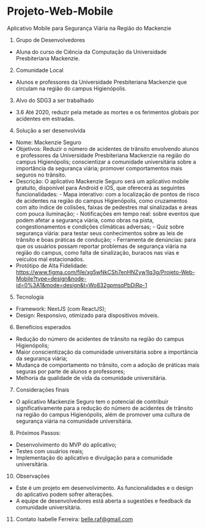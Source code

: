 # Projeto-Web-Mobile

Aplicativo Mobile para Segurança Viária na Região do Mackenzie

1. Grupo de Desenvolvedores
  - Aluna do curso de Ciência da Computação da Universidade Presbiteriana Mackenzie.

2. Comunidade Local
  - Alunos e professores da Universidade Presbiteriana Mackenzie que circulam na região do campus Higienópolis.

3. Alvo do SDG3 a ser trabalhado
  - 3.6 Até 2020, reduzir pela metade as mortes e os ferimentos globais por acidentes em estradas.

4. Solução a ser desenvolvida
  - Nome: Mackenzie Seguro
  - Objetivos: Reduzir o número de acidentes de trânsito envolvendo alunos e professores da Universidade Presbiteriana Mackenzie na região do campus Higienópolis; conscientizar a comunidade universitária sobre a importância da segurança viária; promover comportamentos mais seguros no trânsito.
  - Descrição: O aplicativo Mackenzie Seguro será um aplicativo mobile gratuito, disponível para Android e iOS, que oferecerá as seguintes funcionalidades:
        - Mapa interativo: com a localização de pontos de risco de acidentes na região do campus Higienópolis, como cruzamentos com alto índice de colisões, faixas de pedestres mal sinalizadas e áreas com pouca iluminação;
        - Notificações em tempo real: sobre eventos que podem afetar a segurança viária, como obras na pista, congestionamentos e condições climáticas adversas;
        - Quiz sobre segurança viária: para testar seus conhecimentos sobre as leis de trânsito e boas práticas de condução;
        - Ferramenta de denúncias: para que os usuários possam reportar problemas de segurança viária na região do campus, como falta de sinalização, buracos nas vias e veículos mal estacionados.
  - Protótipo de Alta Fidelidade: https://www.figma.com/file/xg5wNkCSh7enHNZyw1lq3g/Projeto-Web-Mobile?type=design&node-id=0%3A1&mode=design&t=Wo832gpmsqPbDiRp-1

5. Tecnologia
  - Framework: NextJS (com ReactJS);
  - Design: Responsivo, otimizado para dispositivos móveis.

6. Benefícios esperados
  - Redução do número de acidentes de trânsito na região do campus Higienópolis;
  - Maior conscientização da comunidade universitária sobre a importância da segurança viária;
  - Mudança de comportamento no trânsito, com a adoção de práticas mais seguras por parte de alunos e professores;
  - Melhoria da qualidade de vida da comunidade universitária.

7. Considerações finais
  - O aplicativo Mackenzie Seguro tem o potencial de contribuir significativamente para a redução do número de acidentes de trânsito na região do campus Higienópolis, além de promover uma cultura de segurança viária na comunidade universitária.

8. Próximos Passos: 
  - Desenvolvimento do MVP do aplicativo;
  - Testes com usuários reais;
  - Implementação do aplicativo e divulgação para a comunidade universitária.

10. Observações
  - Este é um projeto em desenvolvimento. As funcionalidades e o design do aplicativo podem sofrer alterações.
  - A equipe de desenvolvedores está aberta a sugestões e feedback da comunidade universitária.

11. Contato
Isabelle Ferreira: belle.raf@gmail.com
